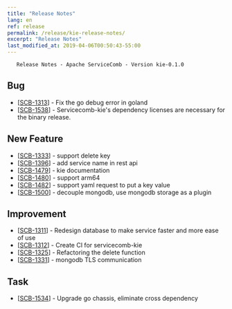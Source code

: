 ```yaml
---
title: "Release Notes"
lang: en
ref: release
permalink: /release/kie-release-notes/
excerpt: "Release Notes"
last_modified_at: 2019-04-06T00:50:43-55:00
---
```



       Release Notes - Apache ServiceComb - Version kie-0.1.0

<h2>        Bug
</h2>
<ul>
<li>[<a href='https://issues.apache.org/jira/browse/SCB-1313'>SCB-1313</a>] -         Fix the go debug error in goland
</li>
<li>[<a href='https://issues.apache.org/jira/browse/SCB-1538'>SCB-1538</a>] -         Servicecomb-kie&#39;s dependency licenses are necessary for the binary release. 
</li>
</ul>

<h2>        New Feature
</h2>
<ul>
<li>[<a href='https://issues.apache.org/jira/browse/SCB-1333'>SCB-1333</a>] -         support delete key
</li>
<li>[<a href='https://issues.apache.org/jira/browse/SCB-1396'>SCB-1396</a>] -         add service name in rest api
</li>
<li>[<a href='https://issues.apache.org/jira/browse/SCB-1479'>SCB-1479</a>] -         kie documentation
</li>
<li>[<a href='https://issues.apache.org/jira/browse/SCB-1480'>SCB-1480</a>] -         support arm64
</li>
<li>[<a href='https://issues.apache.org/jira/browse/SCB-1482'>SCB-1482</a>] -         support yaml request to put a key value
</li>
<li>[<a href='https://issues.apache.org/jira/browse/SCB-1500'>SCB-1500</a>] -         decouple mongodb, use mongodb storage as a plugin
</li>
</ul>

<h2>        Improvement
</h2>
<ul>
<li>[<a href='https://issues.apache.org/jira/browse/SCB-1311'>SCB-1311</a>] -         Redesign database to make service faster and more ease of use
</li>
<li>[<a href='https://issues.apache.org/jira/browse/SCB-1312'>SCB-1312</a>] -         Create CI for servicecomb-kie
</li>
<li>[<a href='https://issues.apache.org/jira/browse/SCB-1325'>SCB-1325</a>] -         Refactoring the delete function
</li>
<li>[<a href='https://issues.apache.org/jira/browse/SCB-1331'>SCB-1331</a>] -         mongodb TLS communication
</li>
</ul>

<h2>        Task
</h2>
<ul>
<li>[<a href='https://issues.apache.org/jira/browse/SCB-1534'>SCB-1534</a>] -         Upgrade go chassis, eliminate cross dependency
</li>
</ul>
